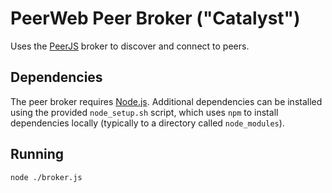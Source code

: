 PeerWeb Peer Broker ("Catalyst")
=================================

Uses the [PeerJS][peerjs] broker to discover and connect to peers.

Dependencies
------------

The peer broker requires [Node.js][node]. Additional dependencies can be installed using the
provided `node_setup.sh` script, which uses `npm` to install dependencies locally (typically to a
directory called `node_modules`).

Running
-------

```sh
node ./broker.js
```

[peerjs]: http://peerjs.com/
[node]:   http://nodejs.org/
